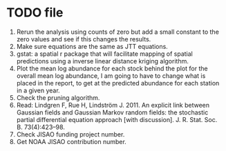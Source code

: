 TODO file
===============================================================================

1. Rerun the analysis using counts of zero but add a small constant to the zero values and see if this changes the results.
4. Make sure equations are the same as JTT equations.
9. gstat: a spatial r package that will facilitate mapping of spatial predictions using a inverse linear distance kriging algorithm.
11. Plot the mean log abundance for each stock behind the plot for the overall mean log abundance, I am going to have to change what is placed in the report, to get at the predicted abundance for each station in a given year.
13. Check the pruning algorithm.
7. Read: Lindgren F, Rue H, Lindström J. 2011. An explicit link between Gaussian fields and Gaussian Markov random fields: the stochastic partial differential equation approach [with discussion]. J. R. Stat. Soc. B. 73(4):423–98.
10. Check JISAO funding project number.
10. Get NOAA JISAO contribution number.